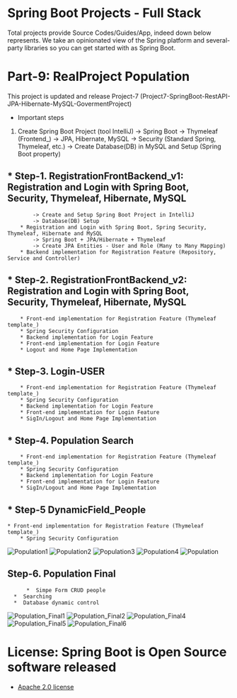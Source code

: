 #                                           Spring Boot Projects - Full Stack
   Total projects provide Source Codes/Guides/App, indeed down below represents. We take an opinionated view of the Spring platform and several-party libraries so you can get started with as Spring Boot.
 
#

# Part-9: RealProject Population
  This project is updated and release Project-7 (Project7-SpringBoot-RestAPI-JPA-Hibernate-MySQL-GovermentProject)
 * Important steps
  1. Create Spring Boot Project (tool IntelliJ)
	-> Spring Boot
	-> Thymeleaf (Frontend_)
	-> JPA, Hibernate, MySQL
	-> Security (Standard Spring, Thymeleaf, etc.)
	-> Create Database(DB) in MySQL and Setup (Spring Boot property)	


##  * Step-1. RegistrationFrontBackend_v1: Registration and Login with Spring Boot, Security, Thymeleaf, Hibernate, MySQL
            -> Create and Setup Spring Boot Project in IntelliJ
            -> Database(DB) Setup
        * Registration and Login with Spring Boot, Spring Security, Thymeleaf, Hibernate and MySQL
            -> Spring Boot + JPA/Hibernate + Thymeleaf 
            -> Create JPA Entities - User and Role (Many to Many Mapping)
        * Backend implementation for Registration Feature (Repository, Service and Controller)
	
##   * Step-2. RegistrationFrontBackend_v2: Registration and Login with Spring Boot, Security, Thymeleaf, Hibernate, MySQL
        * Front-end implementation for Registration Feature (Thymeleaf template_)
        * Spring Security Configuration
        * Backend implementation for Login Feature
        * Front-end implementation for Login Feature
        * Logout and Home Page Implementation

## * Step-3. Login-USER
        * Front-end implementation for Registration Feature (Thymeleaf template_)
        * Spring Security Configuration
        * Backend implementation for Login Feature
        * Front-end implementation for Login Feature
        * SigIn/Logout and Home Page Implementation
	
## * Step-4. Population Search

        * Front-end implementation for Registration Feature (Thymeleaf template_)
        * Spring Security Configuration
        * Backend implementation for Login Feature
        * Front-end implementation for Login Feature
        * SigIn/Logout and Home Page Implementation

## * Step-5  DynamicField_People
	* Front-end implementation for Registration Feature (Thymeleaf template_)
        * Spring Security Configuration

![Population1](https://user-images.githubusercontent.com/11626327/87030904-3f4be500-c21d-11ea-82c0-7f90a54c38c6.JPG)
![Population2](https://user-images.githubusercontent.com/11626327/87030907-3fe47b80-c21d-11ea-8733-ff60a6deee1c.JPG)
![Population3](https://user-images.githubusercontent.com/11626327/87030908-3fe47b80-c21d-11ea-8d39-c108dc68cd2a.JPG)
![Population4](https://user-images.githubusercontent.com/11626327/87030909-407d1200-c21d-11ea-831b-285ecbe57d94.JPG)
![Population](https://user-images.githubusercontent.com/11626327/87030900-3e1ab800-c21d-11ea-9353-c0d72cddf9e0.JPG)


## Step-6. Population Final
          *  Simpe Form CRUD people
	  *  Searching
	  *  Database dynamic control

![Population_Final1](https://user-images.githubusercontent.com/11626327/87119883-2cd3b900-c2ba-11ea-9770-a31923ce5b47.JPG)
![Population_Final2](https://user-images.githubusercontent.com/11626327/87119885-2e04e600-c2ba-11ea-9aef-072d26606045.JPG)
![Population_Final4](https://user-images.githubusercontent.com/11626327/87119887-2e9d7c80-c2ba-11ea-8e83-010b7bda366c.JPG)
![Population_Final5](https://user-images.githubusercontent.com/11626327/87119889-2f361300-c2ba-11ea-8440-366c0ef67e7f.JPG)
![Population_Final6](https://user-images.githubusercontent.com/11626327/87119892-2f361300-c2ba-11ea-8473-db681e6656db.JPG)


# License: Spring Boot is Open Source software released 
  * [ Apache 2.0 license ](http://www.apache.org/licenses/LICENSE-2.0.html)
